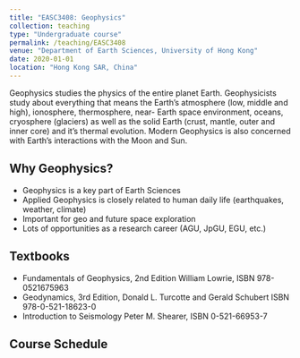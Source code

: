 ```yaml
---
title: "EASC3408: Geophysics"
collection: teaching
type: "Undergraduate course"
permalink: /teaching/EASC3408
venue: "Department of Earth Sciences, University of Hong Kong"
date: 2020-01-01
location: "Hong Kong SAR, China"
---
```


Geophysics studies the physics of the entire planet Earth. Geophysicists study about everything that means the Earth’s atmosphere (low, middle and high), ionosphere, thermosphere, near- Earth space environment, oceans, cryosphere (glaciers) as well as the solid Earth (crust, mantle, outer and inner core) and it’s thermal evolution. Modern Geophysics is also concerned with Earth’s interactions with the Moon and Sun.

## Why Geophysics?
- Geophysics is a key part of Earth Sciences
- Applied Geophysics is closely related to human daily life (earthquakes, weather, climate)
- Important for geo and future space exploration
- Lots of opportunities as a research career (AGU, JpGU, EGU, etc.)

## Textbooks
- Fundamentals of Geophysics, 2nd Edition William Lowrie, ISBN 978-0521675963
- Geodynamics, 3rd Edition, Donald L. Turcotte and Gerald Schubert ISBN 978-0-521-18623-0
- Introduction to Seismology Peter M. Shearer, ISBN 0-521-66953-7

## Course Schedule


